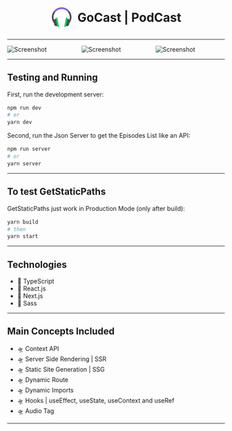 <div style="display:flex; justify-content:center; align-items: center; gap: 12px">
    <img src="./public/favicon.png" alt="Screenshot" width="50"/>
    <h1  style="margin-top: 20px">GoCast | PodCast</h1>
</div>
<hr />

<div style="display:flex; justify-content:center; align-items: center; gap: 12px">
    <img src="https://i.imgur.com/q1Lkznw.png" alt="Screenshot" width="500"/>
    <img src="https://i.imgur.com/dAhfRVH.png" alt="Screenshot" width="500"/>
    <img src="https://i.imgur.com/zVtyylq.png" alt="Screenshot" width="500"/>
</div>

<hr />

## Testing and Running

First, run the development server:

```bash
npm run dev
# or
yarn dev
```

Second, run the Json Server to get the Episodes List like an API:

```bash
npm run server
# or
yarn server
```

<hr />

## To test GetStaticPaths

GetStaticPaths just work in Production Mode (only after build):

```bash
yarn build
# then
yarn start
```

<hr />

## Technologies

- 🚀 TypeScript
- 🚀 React.js
- 🚀 Next.js
- 🚀 Sass
<hr />

## Main Concepts Included

- 🛸 Context API
- 🛸 Server Side Rendering | SSR
- 🛸 Static Site Generation | SSG
- 🛸 Dynamic Route
- 🛸 Dynamic Imports
- 🛸 Hooks | useEffect, useState, useContext and useRef
- 🛸 Audio Tag
<hr />
